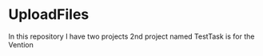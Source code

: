 # UploadFiles
In this repository I have two projects 2nd project named TestTask is for the Vention 
